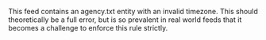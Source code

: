 This feed contains an agency.txt entity with an invalid timezone. This should theoretically be a full error, but is so prevalent in real world feeds that it becomes a challenge to enforce this rule strictly.